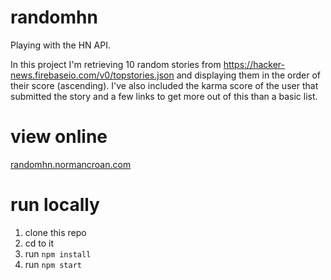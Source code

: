 # randomhn
Playing with the HN API.

In this project I'm retrieving 10 random stories from https://hacker-news.firebaseio.com/v0/topstories.json and displaying them in the order of their score (ascending). I've also included the karma score of the user that submitted the story and a few links to get more out of this than a basic list.

# view online
[randomhn.normancroan.com](http://randomhn.normancroan.com)

# run locally
1. clone this repo
2. cd to it
3. run `npm install`
4. run `npm start`
